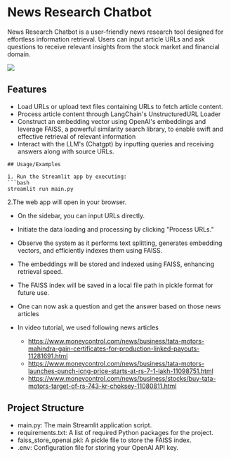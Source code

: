 
# News Research Chatbot 

News Research Chatbot is a user-friendly news research tool designed for effortless information retrieval. Users can input article URLs and ask questions to receive relevant insights from the stock market and financial domain.

![](rockybot.jpg)

## Features

- Load URLs or upload text files containing URLs to fetch article content.
- Process article content through LangChain's UnstructuredURL Loader
- Construct an embedding vector using OpenAI's embeddings and leverage FAISS, a powerful similarity search library, to enable swift and effective retrieval of relevant information
- Interact with the LLM's (Chatgpt) by inputting queries and receiving answers along with source URLs.


```
## Usage/Examples

1. Run the Streamlit app by executing:
```bash
streamlit run main.py

```

2.The web app will open in your browser.

- On the sidebar, you can input URLs directly.

- Initiate the data loading and processing by clicking "Process URLs."

- Observe the system as it performs text splitting, generates embedding vectors, and efficiently indexes them using FAISS.

- The embeddings will be stored and indexed using FAISS, enhancing retrieval speed.

- The FAISS index will be saved in a local file path in pickle format for future use.
- One can now ask a question and get the answer based on those news articles
- In video tutorial, we used following news articles
  - https://www.moneycontrol.com/news/business/tata-motors-mahindra-gain-certificates-for-production-linked-payouts-11281691.html
  - https://www.moneycontrol.com/news/business/tata-motors-launches-punch-icng-price-starts-at-rs-7-1-lakh-11098751.html
  - https://www.moneycontrol.com/news/business/stocks/buy-tata-motors-target-of-rs-743-kr-choksey-11080811.html

## Project Structure

- main.py: The main Streamlit application script.
- requirements.txt: A list of required Python packages for the project.
- faiss_store_openai.pkl: A pickle file to store the FAISS index.
- .env: Configuration file for storing your OpenAI API key.
